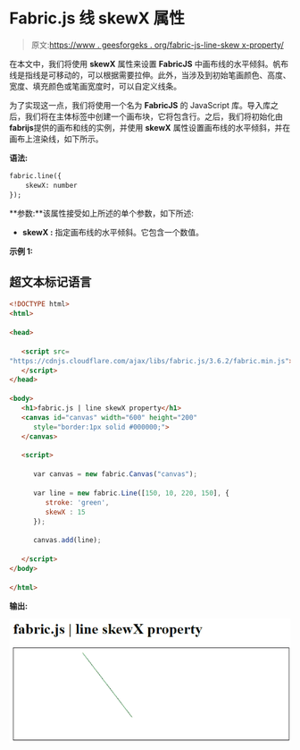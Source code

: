 # Fabric.js 线 skewX 属性

> 原文:[https://www . geesforgeks . org/fabric-js-line-skew x-property/](https://www.geeksforgeeks.org/fabric-js-line-skewx-property/)

在本文中，我们将使用 **skewX** 属性来设置 **FabricJS** 中画布线的水平倾斜。帆布线是指线是可移动的，可以根据需要拉伸。此外，当涉及到初始笔画颜色、高度、宽度、填充颜色或笔画宽度时，可以自定义线条。

为了实现这一点，我们将使用一个名为 **FabricJS** 的 JavaScript 库。导入库之后，我们将在主体标签中创建一个画布块，它将包含行。之后，我们将初始化由**fabrijs**提供的画布和线的实例，并使用 **skewX** 属性设置画布线的水平倾斜，并在画布上渲染线，如下所示。

**语法:**

```html
fabric.line({
    skewX: number
});
```

**参数:**该属性接受如上所述的单个参数，如下所述:

*   **skewX :** 指定画布线的水平倾斜。它包含一个数值。

**示例 1:**

## 超文本标记语言

```html
<!DOCTYPE html>
<html>

<head>

   <script src=
"https://cdnjs.cloudflare.com/ajax/libs/fabric.js/3.6.2/fabric.min.js">
   </script>
</head>

<body>
   <h1>fabric.js | line skewX property</h1>
   <canvas id="canvas" width="600" height="200"
      style="border:1px solid #000000;">
   </canvas>

   <script>

      var canvas = new fabric.Canvas("canvas");

      var line = new fabric.Line([150, 10, 220, 150], {
         stroke: 'green',
         skewX : 15
      });

      canvas.add(line);

   </script>
</body>

</html>
```

**输出:**

![](img/4a5c2e3e2c00223ae1475a7bf8023582.png)